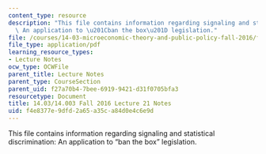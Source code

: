 ```yaml
---
content_type: resource
description: "This file contains information regarding signaling and statistical discrimination:\
  \ An application to \u201Cban the box\u201D legislation."
file: /courses/14-03-microeconomic-theory-and-public-policy-fall-2016/f4e8377e9dfd2a65a35ca84d0e4c6e9d_MIT14_03F16_lec21.pdf
file_type: application/pdf
learning_resource_types:
- Lecture Notes
ocw_type: OCWFile
parent_title: Lecture Notes
parent_type: CourseSection
parent_uid: f27a70b4-7bee-6919-9421-d31f0705bfa3
resourcetype: Document
title: 14.03/14.003 Fall 2016 Lecture 21 Notes
uid: f4e8377e-9dfd-2a65-a35c-a84d0e4c6e9d
---
```

This file contains information regarding signaling and statistical discrimination: An application to “ban the box” legislation.

